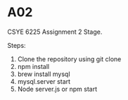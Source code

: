 # A02

CSYE 6225 Assignment 2 Stage.

Steps:

1. Clone the repository using git clone
2. npm install
3. brew install mysql
4. mysql.server start
5. Node server.js or npm start
